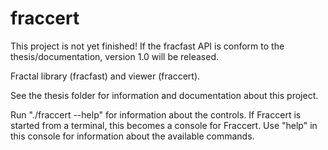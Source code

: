# fraccert
This project is not yet finished! If the fracfast API is conform to the thesis/documentation, version 1.0 will be released.

Fractal library (fracfast) and viewer (fraccert).

See the thesis folder for information and documentation about this project.

Run "./fraccert --help" for information about the controls.
If Fraccert is started from a terminal, this becomes a console for Fraccert. Use "help" in this console for information about the available commands.
